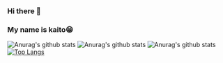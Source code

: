 ### Hi there 👋
### My name is kaito😁
![Anurag's github stats](https://github-readme-stats.vercel.app/api?username=kaitoohsiro&count_private=true)
![Anurag's github stats](https://github-readme-stats.vercel.app/api?username=kaitoohsiro&show_icons=true)
![Anurag's github stats](https://github-readme-stats.vercel.app/api?username=kaitoohsiro&show_icons=true&theme=radical)
[![Top Langs](https://github-readme-stats.vercel.app/api/top-langs/?username=kaitoohsiro&langs_count=8)](https://github.com/anuraghazra/github-readme-stats)

<!--
**kaitoohsiro/kaitoohsiro** is a ✨ _special_ ✨ repository because its `README.md` (this file) appears on your GitHub profile.

Here are some ideas to get you started:

- 🔭 I’m currently working on ...
- 🌱 I’m currently learning ...
- 👯 I’m looking to collaborate on ...
- 🤔 I’m looking for help with ...
- 💬 Ask me about ...
- 📫 How to reach me: ...
- 😄 Pronouns: ...
- ⚡ Fun fact: ...
-->
